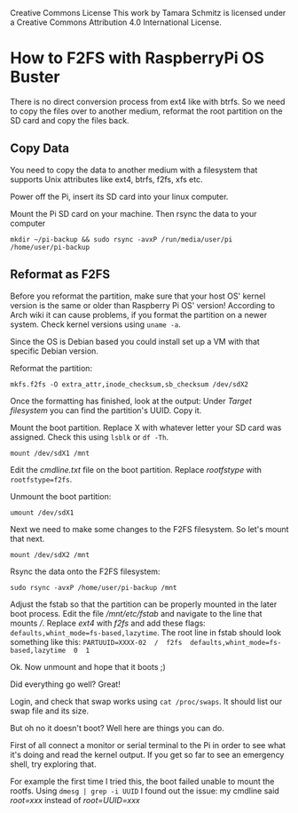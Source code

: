 Creative Commons License
This work by Tamara Schmitz is licensed under a Creative Commons Attribution 4.0 International License.

# How to F2FS with RaspberryPi OS Buster

There is no direct conversion process from ext4 like with btrfs. So we need to
copy the files over to another medium, reformat the root partition on the SD card and copy the files back.

## Copy Data

You need to copy the data to another medium with a filesystem that supports Unix
attributes like ext4, btrfs, f2fs, xfs etc.

Power off the Pi, insert its SD card into your linux computer.

Mount the Pi SD card on your machine. Then rsync the data to your computer

`mkdir ~/pi-backup && sudo rsync -avxP /run/media/user/pi /home/user/pi-backup`

## Reformat as F2FS

Before you reformat the partition, make sure that your host OS' kernel version
is the same or older than Raspberry Pi OS' version! According to Arch wiki it
can cause problems, if you format the partition on a newer system. Check kernel
versions using `uname -a`.

Since the OS is Debian based you could install set up a VM with that specific
Debian version.

Reformat the partition:

`mkfs.f2fs -O extra_attr,inode_checksum,sb_checksum /dev/sdX2`

Once the formatting has finished, look at the output: Under *Target filesystem* you can find the partition's UUID. Copy it.

Mount the boot partition. Replace X with whatever letter your SD card was assigned. Check this using `lsblk` or `df -Th`.

`mount /dev/sdX1 /mnt`

Edit the *cmdline.txt* file on the boot partition. Replace *rootfstype* with `rootfstype=f2fs`.

Unmount the boot partition:

`umount /dev/sdX1`

Next we need to make some changes to the F2FS filesystem. So let's mount that next.

`mount /dev/sdX2 /mnt`

Rsync the data onto the F2FS filesystem:

`sudo rsync -avxP /home/user/pi-backup /mnt`

Adjust the fstab so that the partition can be properly mounted in the later boot process. Edit the file */mnt/etc/fstab* and navigate to the line that mounts */*.
Replace *ext4* with *f2fs* and add these flags: `defaults,whint_mode=fs-based,lazytime`.
The root line in fstab should look something like this:
`PARTUUID=XXXX-02  /  f2fs  defaults,whint_mode=fs-based,lazytime  0  1`

Ok. Now unmount and hope that it boots ;)

Did everything go well? Great!

Login, and check that swap works using `cat /proc/swaps`. It should list our swap file and its size.

But oh no it doesn't boot? Well here are things you can do.

First of all connect a monitor or serial terminal to the Pi in order to see what it's doing and read the kernel output. If you get so far to see an emergency shell, try exploring that.

For example the first time I tried this, the boot failed unable to mount the rootfs. Using `dmesg | grep -i UUID` I found out the issue: my cmdline said *root=xxx* instead of *root=UUID=xxx*
